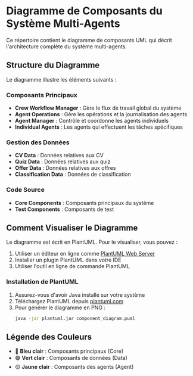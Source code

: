 # Diagramme de Composants du Système Multi-Agents

Ce répertoire contient le diagramme de composants UML qui décrit l'architecture complète du système multi-agents.

## Structure du Diagramme

Le diagramme illustre les éléments suivants :

### Composants Principaux
- **Crew Workflow Manager** : Gère le flux de travail global du système
- **Agent Operations** : Gère les opérations et la journalisation des agents
- **Agent Manager** : Contrôle et coordonne les agents individuels
- **Individual Agents** : Les agents qui effectuent les tâches spécifiques

### Gestion des Données
- **CV Data** : Données relatives aux CV
- **Quiz Data** : Données relatives aux quiz
- **Offer Data** : Données relatives aux offres
- **Classification Data** : Données de classification

### Code Source
- **Core Components** : Composants principaux du système
- **Test Components** : Composants de test

## Comment Visualiser le Diagramme

Le diagramme est écrit en PlantUML. Pour le visualiser, vous pouvez :

1. Utiliser un éditeur en ligne comme [PlantUML Web Server](https://www.plantuml.com/plantuml/uml/)
2. Installer un plugin PlantUML dans votre IDE
3. Utiliser l'outil en ligne de commande PlantUML

### Installation de PlantUML

1. Assurez-vous d'avoir Java installé sur votre système
2. Téléchargez PlantUML depuis [plantuml.com](https://plantuml.com/download)
3. Pour générer le diagramme en PNG :
   ```bash
   java -jar plantuml.jar component_diagram.puml
   ```

## Légende des Couleurs

- 🔵 **Bleu clair** : Composants principaux (Core)
- 🟢 **Vert clair** : Composants de données (Data)
- 🟡 **Jaune clair** : Composants des agents (Agent) 